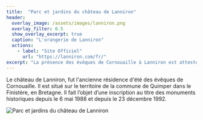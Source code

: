 ```yaml
---
title:  "Parc et jardins du château de Lanniron"
header:
  overlay_image: /assets/images/lanniron.png
  overlay_filter: 0.5
  show_overlay_excerpt: true
  caption: "L'orangerie de Lanniron"
  actions:
    - label: "Site Officiel"
      url: "https://lanniron.com/fr/"
excerpt: "La présence des évêques de Cornouaille à Lanniron est attestée depuis le XIIe siècle. "
---
```


Le château de Lanniron, fut l'ancienne résidence d'été des évêques de Cornouaille. 
Il est situé sur le territoire de la commune de Quimper dans le Finistère, en Bretagne. 
Il fait l’objet d’une inscription au titre des monuments historiques depuis le 6 mai 1988 et depuis le 23 décembre 1992.

![Parc et jardins du château de Lanniron](/plan-paysage-quimper/assets/images/lanniron.png)

